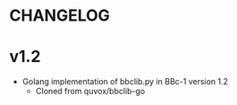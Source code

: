 CHANGELOG
====

# v1.2
* Golang implementation of bbclib.py in BBc-1 version 1.2
  - Cloned from quvox/bbclib-go 

